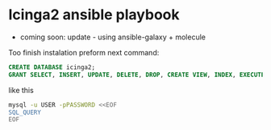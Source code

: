 # Icinga2 ansible playbook
 - coming soon: update - using ansible-galaxy + molecule

Too finish instalation preform next command:

```sql
CREATE DATABASE icinga2;
GRANT SELECT, INSERT, UPDATE, DELETE, DROP, CREATE VIEW, INDEX, EXECUTE ON icinga2.* TO 'icinga2'@'localhost' IDENTIFIED BY 'icinga123';
```
like this
```sh
mysql -u USER -pPASSWORD <<EOF
SQL_QUERY 
EOF
```
